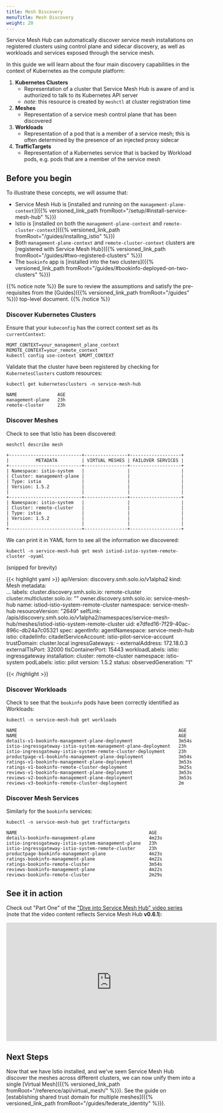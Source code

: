 ```yaml
---
title: Mesh Discovery
menuTitle: Mesh Discovery
weight: 20
---
```


Service Mesh Hub can automatically discover service mesh installations on registered clusters using control plane and sidecar discovery, as well as workloads and services exposed through the service mesh.

In this guide we will learn about the four main discovery capabilities in the context of Kubernetes as the compute platform:

1. **Kubernetes Clusters**
    - Representation of a cluster that Service Mesh Hub is aware of and is authorized to talk to its Kubernetes API server
    - *note*: this resource is created by `meshctl` at cluster registration time
2. **Meshes**
    - Representation of a service mesh control plane that has been discovered 
3. **Workloads**
    - Representation of a pod that is a member of a service mesh; this is often determined by the presence of an injected proxy sidecar
4. **TrafficTargets**
    - Representation of a Kubernetes service that is backed by Workload pods, e.g. pods that are a member of the service mesh


## Before you begin
To illustrate these concepts, we will assume that:

* Service Mesh Hub is [installed and running on the `management-plane-context`]({{% versioned_link_path fromRoot="/setup/#install-service-mesh-hub" %}})
* Istio is [installed on both the `management-plane-context` and `remote-cluster-context`]({{% versioned_link_path fromRoot="/guides/installing_istio" %}})
* Both `management-plane-context` and `remote-cluster-context` clusters are [registered with Service Mesh Hub]({{% versioned_link_path fromRoot="/guides/#two-registered-clusters" %}})
* The `bookinfo` app is [installed into the two clusters]({{% versioned_link_path fromRoot="/guides/#bookinfo-deployed-on-two-clusters" %}})


{{% notice note %}}
Be sure to review the assumptions and satisfy the pre-requisites from the [Guides]({{% versioned_link_path fromRoot="/guides" %}}) top-level document.
{{% /notice %}}

### Discover Kubernetes Clusters

Ensure that your `kubeconfig` has the correct context set as its `currentContext`:

```shell
MGMT_CONTEXT=your_management_plane_context
REMOTE_CONTEXT=your_remote_context
kubectl config use-context $MGMT_CONTEXT
```

Validate that the cluster have been registered by checking for `KubernetesClusters` custom resources:

```shell
kubectl get kubernetesclusters -n service-mesh-hub
```

```shell
NAME               AGE
management-plane   23h
remote-cluster     23h
```

### Discover Meshes

Check to see that Istio has been discovered:

```shell
meshctl describe mesh
```

```
+---------------------------+----------------+-------------------+
|          METADATA         | VIRTUAL MESHES | FAILOVER SERVICES |
+---------------------------+----------------+-------------------+
| Namespace: istio-system   |                |                   |
| Cluster: management-plane |                |                   |
| Type: istio               |                |                   |
| Version: 1.5.2            |                |                   |
|                           |                |                   |
+---------------------------+----------------+-------------------+
| Namespace: istio-system   |                |                   |
| Cluster: remote-cluster   |                |                   |
| Type: istio               |                |                   |
| Version: 1.5.2            |                |                   |
|                           |                |                   |
+---------------------------+----------------+-------------------+
```

We can print it in YAML form to see all the information we discovered:

```shell
kubectl -n service-mesh-hub get mesh istiod-istio-system-remote-cluster -oyaml
```

(snipped for brevity)

{{< highlight yaml >}}
apiVersion: discovery.smh.solo.io/v1alpha2
kind: Mesh
metadata:  
  ... 
  labels:
    cluster.discovery.smh.solo.io: remote-cluster
    cluster.multicluster.solo.io: ""
    owner.discovery.smh.solo.io: service-mesh-hub
  name: istiod-istio-system-remote-cluster
  namespace: service-mesh-hub
  resourceVersion: "2649"
  selfLink: /apis/discovery.smh.solo.io/v1alpha2/namespaces/service-mesh-hub/meshes/istiod-istio-system-remote-cluster
  uid: e7dfed16-7f29-40ac-896c-db24a7c05321
spec:
  agentInfo:
    agentNamespace: service-mesh-hub
  istio:
    citadelInfo:
      citadelServiceAccount: istio-pilot-service-account
      trustDomain: cluster.local
    ingressGateways:
    - externalAddress: 172.18.0.3
      externalTlsPort: 32000
      tlsContainerPort: 15443
      workloadLabels:
        istio: ingressgateway
    installation:
      cluster: remote-cluster
      namespace: istio-system
      podLabels:
        istio: pilot
      version: 1.5.2
status:
  observedGeneration: "1"

{{< /highlight >}}

### Discover Workloads

Check to see that the `bookinfo` pods have been correctly identified as Workloads:

```shell
kubectl -n service-mesh-hub get workloads
```

```
NAME                                                            AGE
NAME                                                            AGE
details-v1-bookinfo-management-plane-deployment                 3m54s
istio-ingressgateway-istio-system-management-plane-deployment   23h
istio-ingressgateway-istio-system-remote-cluster-deployment     23h
productpage-v1-bookinfo-management-plane-deployment             3m54s
ratings-v1-bookinfo-management-plane-deployment                 3m53s
ratings-v1-bookinfo-remote-cluster-deployment                   3m25s
reviews-v1-bookinfo-management-plane-deployment                 3m53s
reviews-v2-bookinfo-management-plane-deployment                 3m53s
reviews-v3-bookinfo-remote-cluster-deployment                   2m
```

### Discover Mesh Services

Similarly for the `bookinfo` services:

```shell
kubectl -n service-mesh-hub get traffictargets
```

```
NAME                                                 AGE
details-bookinfo-management-plane                    4m23s
istio-ingressgateway-istio-system-management-plane   23h
istio-ingressgateway-istio-system-remote-cluster     23h
productpage-bookinfo-management-plane                4m23s
ratings-bookinfo-management-plane                    4m22s
ratings-bookinfo-remote-cluster                      3m54s
reviews-bookinfo-management-plane                    4m22s
reviews-bookinfo-remote-cluster                      2m29s
```

## See it in action

Check out "Part One" of the ["Dive into Service Mesh Hub" video series](https://www.youtube.com/watch?v=4sWikVELr5M&list=PLBOtlFtGznBjr4E9xYHH9eVyiOwnk1ciK)
(note that the video content reflects Service Mesh Hub <b>v0.6.1</b>):

<iframe width="560" height="315" src="https://www.youtube.com/embed/4sWikVELr5M" frameborder="0" allow="accelerometer; autoplay; encrypted-media; gyroscope; picture-in-picture" allowfullscreen></iframe>

## Next Steps

Now that we have Istio installed, and we've seen Service Mesh Hub discover the meshes across different clusters, we can now unify them into a single [Virtual Mesh]({{% versioned_link_path fromRoot="/reference/api/virtual_mesh/" %}}). See the guide on [establishing shared trust domain for multiple meshes]({{% versioned_link_path fromRoot="/guides/federate_identity" %}}).
